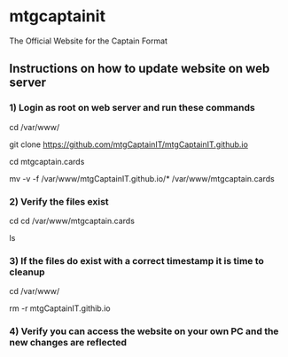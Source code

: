 # mtgcaptainit
 The Official Website for the Captain Format

## Instructions on how to update website on web server

### 1) Login as root on web server and run these commands

cd /var/www/

git clone https://github.com/mtgCaptainIT/mtgCaptainIT.github.io

cd mtgcaptain.cards

mv -v -f /var/www/mtgCaptainIT.github.io/* /var/www/mtgcaptain.cards

### 2) Verify the files exist

cd cd /var/www/mtgcaptain.cards

ls

### 3) If the files do exist with a correct timestamp it is time to cleanup

cd /var/www/

rm -r mtgCaptainIT.githib.io

### 4) Verify you can access the website on your own PC and the new changes are reflected

